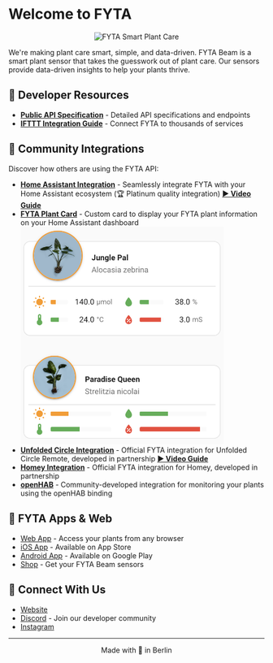 # Welcome to FYTA

<div align="center">
  <img src="assets/FYTA Smart Plant Care GIF.gif" alt="FYTA Smart Plant Care" width="600"/>
</div>

We're making plant care smart, simple, and data-driven. FYTA Beam is a smart plant sensor that takes the guesswork out of plant care. Our sensors provide data-driven insights to help your plants thrive.

## 🌱 Developer Resources

- **[Public API Specification](docs/FYTA-Public-API.md)** - Detailed API specifications and endpoints
- **[IFTTT Integration Guide](https://fyta-io.notion.site/iFTTT-FYTA-497f22ec87294e8ea8484ac5e8f7de64)** - Connect FYTA to thousands of services

## 🔌 Community Integrations

Discover how others are using the FYTA API:
- **[Home Assistant Integration](https://www.home-assistant.io/integrations/fyta/)** - Seamlessly integrate FYTA with your Home Assistant ecosystem (🏆 Platinum quality integration) [**▶️ Video Guide**](https://youtu.be/PeNQQQk6Z5E)
- **[FYTA Plant Card](https://github.com/FYTA-GmbH/fyta-plant-card)** - Custom card to display your FYTA plant information on your Home Assistant dashboard
  <div align="left">
    <img src="https://github.com/FYTA-GmbH/fyta-plant-card/raw/main/assets/card-image.png" alt="FYTA Plant Card Example" width="400"/>
  </div>
- **[Unfolded Circle Integration](https://github.com/FYTA-GmbH/uc-integration-fyta)** - Official FYTA integration for Unfolded Circle Remote, developed in partnership [**▶️ Video Guide**](https://youtu.be/pRwuLrct8fc)
- **[Homey Integration](https://homey.app/de-de/app/de.fyta/FYTA/)** - Official FYTA integration for Homey, developed in partnership
- **[openHAB](https://github.com/seime/openhab-fyta)** - Community-developed integration for monitoring your plants using the openHAB binding

## 📱 FYTA Apps & Web

- [Web App](https://web.fyta.de/) - Access your plants from any browser
- [iOS App](https://apps.apple.com/us/app/fyta/id1549641576) - Available on App Store
- [Android App](https://play.google.com/store/apps/details?id=vao.fyta) - Available on Google Play
- [Shop](https://fyta.de/collections/all) - Get your FYTA Beam sensors

## 💚 Connect With Us

- [Website](https://fyta.de)
- [Discord](https://discord.gg/Cj9SsB6BzH) - Join our developer community
- [Instagram](https://www.instagram.com/connectwithplants/)

---

<p align="center">Made with 💚 in Berlin</p>